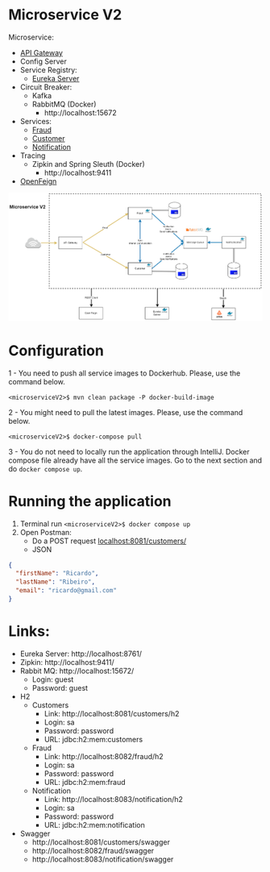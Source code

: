 # Microservice V2

Microservice:

- [API Gateway](api-gateway/README.md)
- Config Server
- Service Registry:
    - [Eureka Server](eureka-server/README.md)
- Circuit Breaker:
    - Kafka
    - RabbitMQ (Docker)
        - http://localhost:15672
- Services:
    - [Fraud](service-fraud/README.md)
    - [Customer](service-customer/README.md)
    - [Notification](service-notification/README.md)
- Tracing
    - Zipkin and Spring Sleuth (Docker)
        - http://localhost:9411
- [OpenFeign](clients/README.md)

![Microservice V2](files/MicroserviceV2.png)

# Configuration

1 - You need to push all service images to Dockerhub. Please, use the command below.

```shell
<microserviceV2>$ mvn clean package -P docker-build-image
```

2 - You might need to pull the latest images. Please, use the command below.

```shell
<microserviceV2>$ docker-compose pull
```

3 - You do not need to locally run the application through IntelliJ. Docker compose file already have all the service images. Go to the next section and do `docker compose up`.

# Running the application

1. Terminal run `<microserviceV2>$ docker compose up`
3. Open Postman:
    - Do a POST request <localhost:8081/customers/>
    - JSON

```json
{
  "firstName": "Ricardo",
  "lastName": "Ribeiro",
  "email": "ricardo@gmail.com"
}
```

# Links:
- Eureka Server: http://localhost:8761/
- Zipkin: http://localhost:9411/
- Rabbit MQ: http://localhost:15672/
    - Login: guest
    - Password: guest
- H2
    - Customers
        - Link: http://localhost:8081/customers/h2
        - Login: sa
        - Password: password
        - URL: jdbc:h2:mem:customers
    - Fraud
      - Link: http://localhost:8082/fraud/h2
      - Login: sa
      - Password: password
      - URL: jdbc:h2:mem:fraud
    - Notification
        - Link: http://localhost:8083/notification/h2
        - Login: sa
        - Password: password
        - URL: jdbc:h2:mem:notification
- Swagger
  - http://localhost:8081/customers/swagger
  - http://localhost:8082/fraud/swagger
  - http://localhost:8083/notification/swagger